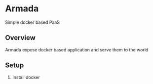 # Armada

Simple docker based PaaS

## Overview

Armada expose docker based application and serve them to the world

## Setup

1. Install docker
